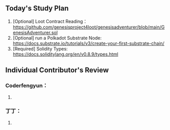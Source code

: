 ## Today's Study Plan
1. [Optional] Loot Contract Reading：https://github.com/genesisproject4loot/genesisadventurer/blob/main/GenesisAdventurer.sol
2. [Optional] run a Polkadot Substrate Node: https://docs.substrate.io/tutorials/v3/create-your-first-substrate-chain/
3. [Required] Solidity Types: https://docs.soliditylang.org/en/v0.8.9/types.html

## Individual Contributor's Review
### Coderfengyun：
1. 

### 丁丁：
1. 
